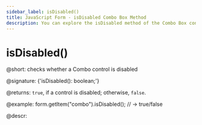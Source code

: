 ```yaml
---
sidebar_label: isDisabled()
title: JavaScript Form - isDisabled Combo Box Method 
description: You can explore the isDisabled method of the Combo Box control of Form in the documentation of the DHTMLX JavaScript UI library. Browse developer guides and API reference, try out code examples and live demos, and download a free 30-day evaluation version of DHTMLX Suite 7.
---
```


# isDisabled()

@short: checks whether a Combo control is disabled

@signature: {'isDisabled(): boolean;'}

@returns:
`true`, if a control is disabled; otherwise, `false`.

@example:
form.getItem("combo").isDisabled(); 
// -> true/false

@descr:
